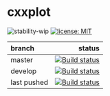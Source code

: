 cxxplot
==============

![stability-wip](https://img.shields.io/badge/stability-work_in_progress-lightgrey.svg)
[![license: MIT](https://img.shields.io/badge/License-MIT-yellow.svg)](https://github.com/avramidis/cxxplot/blob/master/LICENSE)

branch | status 
| :--- | ---: |
| master | [![Build status](https://ci.appveyor.com/api/projects/status/1b5kmevuiem6qh78/branch/master?svg=true)](https://ci.appveyor.com/project/avramidis/cxxplot/branch/master)
| develop | [![Build status](https://ci.appveyor.com/api/projects/status/1b5kmevuiem6qh78/develop/master?svg=true)](https://ci.appveyor.com/project/avramidis/cxxplot/branch/develop)
| last pushed | [![Build status](https://ci.appveyor.com/api/projects/status/1b5kmevuiem6qh78?svg=true)](https://ci.appveyor.com/project/avramidis/cxxplot)
